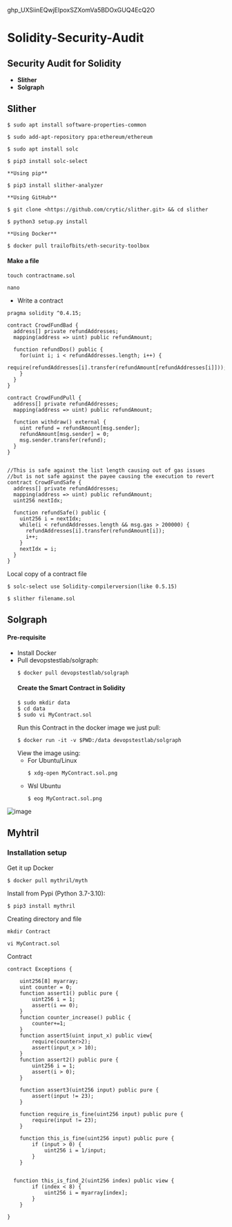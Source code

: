 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
# Solidity-Security-Audit

## Security Audit for Solidity
- **Slither**
- **Solgraph**

## Slither 
```
$ sudo apt install software-properties-common

$ sudo add-apt-repository ppa:ethereum/ethereum

$ sudo apt install solc

$ pip3 install solc-select

**Using pip**

$ pip3 install slither-analyzer

**Using GitHub**

$ git clone <https://github.com/crytic/slither.git> && cd slither

$ python3 setup.py install

**Using Docker**

$ docker pull trailofbits/eth-security-toolbox
```
#### Make a file
```
touch contractname.sol
```
```
nano
```
- Write a contract
```
pragma solidity ^0.4.15;

contract CrowdFundBad {
  address[] private refundAddresses;
  mapping(address => uint) public refundAmount;

  function refundDos() public {
    for(uint i; i < refundAddresses.length; i++) {
      require(refundAddresses[i].transfer(refundAmount[refundAddresses[i]]));
    }
  }
}

contract CrowdFundPull {
  address[] private refundAddresses;
  mapping(address => uint) public refundAmount;

  function withdraw() external {
    uint refund = refundAmount[msg.sender];
    refundAmount[msg.sender] = 0;
    msg.sender.transfer(refund);
  }
}


//This is safe against the list length causing out of gas issues
//but is not safe against the payee causing the execution to revert
contract CrowdFundSafe {
  address[] private refundAddresses;
  mapping(address => uint) public refundAmount;
  uint256 nextIdx;
  
  function refundSafe() public {
    uint256 i = nextIdx;
    while(i < refundAddresses.length && msg.gas > 200000) {
      refundAddresses[i].transfer(refundAmount[i]);
      i++;
    }
    nextIdx = i;
  }
}
```




Local copy of a contract file
```
$ solc-select use Solidity-compilerversion(like 0.5.15)

$ slither filename.sol
```


## Solgraph
#### Pre-requisite
- Install Docker
- Pull devopstestlab/solgraph:
  ```
  $ docker pull devopstestlab/solgraph
  ```
  #### Create the Smart Contract in Solidity
  ```
  $ sudo mkdir data
  $ cd data
  $ sudo vi MyContract.sol
  ```
  Run this Contract in the docker image we just pull:
  ```
  $ docker run -it -v $PWD:/data devopstestlab/solgraph
  ```
  View the image using:
  - For Ubuntu/Linux
    ```
    $ xdg-open MyContract.sol.png
    ```
  - Wsl Ubuntu
    ```
    $ eog MyContract.sol.png
    ```
![image](https://github.com/Sourabh-Kumar04/Solidity-Security-Audit/assets/155216316/d4de0fa4-815c-4458-b617-a195e225606f)


## Myhtril
### Installation setup
Get it up Docker
```
$ docker pull mythril/myth
```
Install from Pypi (Python 3.7-3.10):
```
$ pip3 install mythril
```
Creating directory and file
```
mkdir Contract
```
```
vi MyContract.sol
```
Contract
```
contract Exceptions {

    uint256[8] myarray;
    uint counter = 0;
    function assert1() public pure {
        uint256 i = 1;
        assert(i == 0);
    }
    function counter_increase() public {
        counter+=1;
    }
    function assert5(uint input_x) public view{
        require(counter>2);
        assert(input_x > 10);
    }
    function assert2() public pure {
        uint256 i = 1;
        assert(i > 0);
    }

    function assert3(uint256 input) public pure {
        assert(input != 23);
    }

    function require_is_fine(uint256 input) public pure {
        require(input != 23);
    }

    function this_is_fine(uint256 input) public pure {
        if (input > 0) {
            uint256 i = 1/input;
        }
    }

  
  function this_is_find_2(uint256 index) public view {
        if (index < 8) {
            uint256 i = myarray[index];
        }
    }

}
```
















